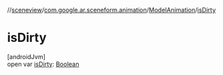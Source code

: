 //[sceneview](../../../index.md)/[com.google.ar.sceneform.animation](../index.md)/[ModelAnimation](index.md)/[isDirty](is-dirty.md)

# isDirty

[androidJvm]\
open var [isDirty](is-dirty.md): [Boolean](https://kotlinlang.org/api/latest/jvm/stdlib/kotlin/-boolean/index.html)

